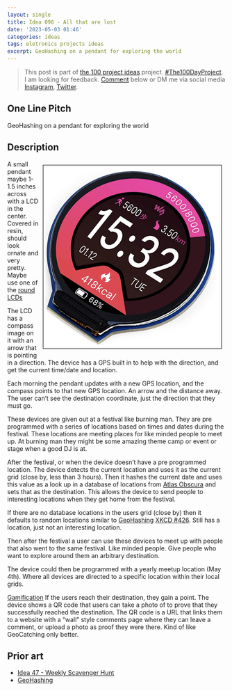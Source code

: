 ```yaml
---
layout: single
title: Idea 098 - All that are lost
date: '2023-05-03 01:46'
categories: ideas
tags: eletronics projects ideas
excerpt: GeoHashing on a pendant for exploring the world
---
```


> This post is part of [the 100 project ideas](https://blog.abluestar.com/projects/2023-100-ideas/) project. [#The100DayProject](https://www.the100dayproject.org/). I am looking for feedback. <a href='#utterances-comments'>Comment</a> below or DM me via social media <a href="https://instagram.com/funvill" rel="nofollow noopener noreferrer"><i class="fab fa-fw fa-instagram" aria-hidden="true"></i><span class="label">Instagram</span></a>, <a href="https://twitter.com/funvill" rel="nofollow noopener noreferrer"><i class="fab fa-fw fa-twitter" aria-hidden="true"></i><span class="label">Twitter</span></a>.

## One Line Pitch

GeoHashing on a pendant for exploring the world

## Description

<img src='\public\uploads\2023\geohashing.png' alt='geohashing' title='geohashing' style="float: right; max-width: 400px; margin: 10px; border: 1px solid black; padding: 5px">A small pendant maybe 1-1.5 inches across with a LCD in the center. Covered in resin, should look ornate and very pretty. Maybe use one of the [round LCDs](https://www.amazon.ca/1-28inch-Display-Resolution-Interface-Raspberry/dp/B08VGT2T42)

The LCD has a compass image on it with an arrow that is pointing in a direction. The device has a GPS built in to help with the direction, and get the current time/date and location.

Each morning the pendant updates with a new GPS location, and the compass points to that new GPS location. An arrow and the distance away. The user can’t see the destination coordinate, just the direction that they must go.

These devices are given out at a festival like burning man. They are pre programmed with a series of locations based on times and dates during the festival. These locations are meeting places for like minded people to meet up. At burning man they might be some amazing theme camp or event or stage when a good DJ is at.

After the festival, or when the device doesn’t have a pre programmed location. The device detects the current location and uses it as the current grid (close by, less than 3 hours). Then it hashes the current date and uses this value as a look up in a database of locations from [Atlas Obscura](https://www.atlasobscura.com/) and sets that as the destination. This allows the device to send people to interesting locations when they get home from the festival.

If there are no database locations in the users grid (close by) then it defaults to random locations similar to  [GeoHashing](https://geohashing.site/geohashing/Main_Page) [XKCD #426](https://xkcd.com/426/). Still has a location, just not an interesting location.

Then after the festival a user can use these devices to meet up with people that also went to the same festival. Like minded people. Give people who want to explore around them an arbitrary destination.

The device could then be programmed with a yearly meetup location (May 4th). Where all devices are directed to a specific location within their local grids.

[Gamification](https://en.wikipedia.org/wiki/Gamification) If the users reach their destination, they gain a point. The device shows a QR code that users can take a photo of to prove that they successfully reached the destination. The QR code is a URL that links them to a website with a “wall” style comments page where they can leave a comment, or upload a photo as proof they were there. Kind of like GeoCatching only better.

## Prior art

- [Idea 47 - Weekly Scavenger Hunt](https://blog.abluestar.com/idea047-weekly-scavenger-hunt/)
- [GeoHashing](https://geohashing.site/geohashing/Main_Page) 
